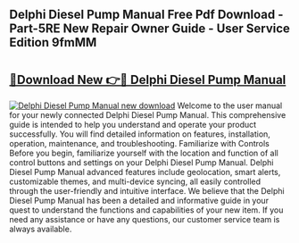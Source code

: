 ## Delphi Diesel Pump Manual Free Pdf Download - Part-5RE New Repair Owner Guide - User Service Edition 9fmMM

# <h2><a href="http://bc12415.oget.top/?id=Delphi+Diesel+Pump+Manual">🔗Download New 👉🔴 Delphi Diesel Pump Manual</a></h2>

[![Delphi Diesel Pump Manual new download](https://i.imgur.com/5g1atiW.png)](http://bc12415.oget.top/?id=Delphi+Diesel+Pump+Manual)
Welcome to the user manual for your newly connected Delphi Diesel Pump Manual. This comprehensive guide is intended to help you understand and operate your product successfully. You will find detailed information on features, installation, operation, maintenance, and troubleshooting. Familiarize with Controls Before you begin, familiarize yourself with the location and function of all control buttons and settings on your Delphi Diesel Pump Manual. Delphi Diesel Pump Manual advanced features include geolocation, smart alerts, customizable themes, and multi-device syncing, all easily controlled through the user-friendly and intuitive interface. We believe that the Delphi Diesel Pump Manual has been a detailed and informative guide in your quest to understand the functions and capabilities of your new item. If you need any assistance or have any questions, our customer service team is always available.
